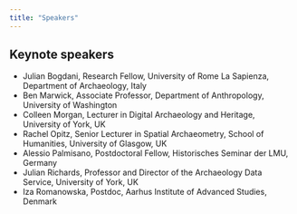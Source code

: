 ```yaml
---
title: "Speakers"
---
```


## Keynote speakers

* Julian Bogdani, Research Fellow, University of Rome La Sapienza, Department of Archaeology, Italy
* Ben Marwick, Associate Professor, Department of Anthropology, University of Washington
* Colleen Morgan, Lecturer in Digital Archaeology and Heritage, University of York, UK
* Rachel Opitz, Senior Lecturer in Spatial Archaeometry, School of Humanities, University of Glasgow, UK
* Alessio Palmisano, Postdoctoral Fellow, Historisches Seminar der LMU, Germany
* Julian Richards, Professor and Director of the Archaeology Data Service, University of York, UK
* Iza Romanowska, Postdoc, Aarhus Institute of Advanced Studies, Denmark
